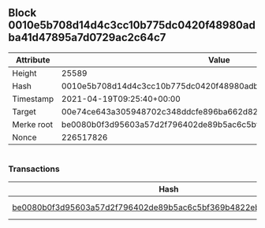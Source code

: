 ## Block 0010e5b708d14d4c3cc10b775dc0420f48980adba41d47895a7d0729ac2c64c7

Attribute | Value
--- | ---
Height | 25589
Hash | 0010e5b708d14d4c3cc10b775dc0420f48980adba41d47895a7d0729ac2c64c7
Timestamp | 2021-04-19T09:25:40+00:00
Target | 00e74ce643a305948702c348ddcfe896ba662d82c1a228faf4ad12250f07334e
Merke root | be0080b0f3d95603a57d2f796402de89b5ac6c5bf369b4822eb379590e0e5807
Nonce | 226517826

```

```

### Transactions

Hash | Amount
--- | ---
[be0080b0f3d95603a57d2f796402de89b5ac6c5bf369b4822eb379590e0e5807](be0080b0f3d95603a57d2f796402de89b5ac6c5bf369b4822eb379590e0e5807.md) | 10.00000000 SKEPTI 
